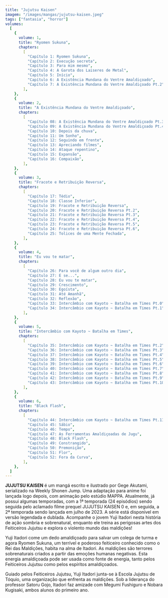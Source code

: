 ```yaml
---
title: "Jujutsu Kaisen"
imagem: "/images/mangas/jujutsu-kaisen.jpeg"
tags: ["fantasia", "horror"]
volumes:
  [
    {
      volume: 1,
      title: "Ryomen Sukuna",
      chapters:
        [
          "Capítulo 1: Ryomen Sukuna",
          "Capítulo 2: Execução secreta",
          "Capítulo 3: Para mim mesmo",
          "Capítulo 4: A Garota dos Laiseres de Metal",
          "Capítulo 5: Início",
          "Capítulo 6: A Existência Mundana do Ventre Amaldiçoado",
          "Capítulo 7: A Existência Mundana do Ventre Amaldiçoado Pt.2",
        ],
    },
    {
      volume: 2,
      title: "A Existência Mundana do Ventre Amaldiçoado",
      chapters:
        [
          "Capítulo 08: A Existência Mundana do Ventre Amaldiçoado Pt.3",
          "Capítulo 09: A Existência Mundana do Ventre Amaldiçoado Pt.4",
          "Capítulo 10: Depois da chuva",
          "Capítulo 11: Um Sonho",
          "Capítulo 12: Seguindo em frente",
          "Capítulo 13: Apreciando filmes",
          "Capítulo 14: Ataque repentino",
          "Capítulo 15: Expansão",
          "Capítulo 16: Compaixão",
        ],
    },
    {
      volume: 3,
      title: "Fracote e Retribuição Reversa",
      chapters:
        [
          "Capítulo 17: Tédio",
          "Capítulo 18: Classe Inferior",
          "Capítulo 19: Fracote e Retribuição Reversa",
          "Capítulo 20: Fracote e Retribuição Reversa Pt.2",
          "Capítulo 21: Fracote e Retribuição Reversa Pt.3",
          "Capítulo 22: Fracote e Retribuição Reversa Pt.4",
          "Capítulo 23: Fracote e Retribuição Reversa Pt.5",
          "Capítulo 24: Fracote e Retribuição Reversa Pt.6",
          "Capítulo 25: Tolices de uma Mente Fechada",
        ],
    },
    {
      volume: 4,
      title: "Eu vou te matar",
      chapters:
        [
          "Capítulo 26: Para você de algum outro dia",
          "Capítulo 27: E se...",
          "Capítulo 28: Eu vou te matar",
          "Capítulo 29: Crescimento",
          "Capítulo 30: Egoísta",
          "Capítulo 31: Até Amanhã",
          "Capítulo 32: Reflexão",
          "Capítulo 33: Intercâmbio com Kayoto ~ Batalha em Times Pt.0",
          "Capítulo 34: Intercâmbio com Kayoto ~ Batalha em Times Pt.1",
        ],
    },
    {
      volume: 5,
      title: "Intercâmbio com Kayoto ~ Batalha em Times",
      chapters:
        [
          "Capítulo 35: Intercâmbio com Kayoto ~ Batalha em Times Pt.2",
          "Capítulo 36: Intercâmbio com Kayoto ~ Batalha em Times Pt.3",
          "Capítulo 37: Intercâmbio com Kayoto ~ Batalha em Times Pt.4",
          "Capítulo 38: Intercâmbio com Kayoto ~ Batalha em Times Pt.5",
          "Capítulo 39: Intercâmbio com Kayoto ~ Batalha em Times Pt.6",
          "Capítulo 40: Intercâmbio com Kayoto ~ Batalha em Times Pt.7",
          "Capítulo 41: Intercâmbio com Kayoto ~ Batalha em Times Pt.8",
          "Capítulo 42: Intercâmbio com Kayoto ~ Batalha em Times Pt.9",
          "Capítulo 43: Intercâmbio com Kayoto ~ Batalha em Times Pt.10",
        ],
    },
    {
      volume: 6,
      title: "Black Flash",
      chapters:
        [
          "Capítulo 44: Intercâmbio com Kayoto ~ Batalha em Times Pt.11",
          "Capítulo 45: Sábio",
          "Capítulo 46: Tempo",
          "Capítulo 47: As Ferramentas Amaldiçoadas de Jugu",
          "Capítulo 48: Black Flash",
          "Capítulo 49: Constrangido",
          "Capítulo 50: Premonição",
          "Capítulo 51: Flor",
          "Capítulo 52: Fora da Curva",
        ],
    },
  ]
---
```


**JUJUTSU KAISEN** é um mangá escrito e ilustrado por Gege Akutami, serializado na Weekly Shonen Jump. Uma adaptação para anime foi lançada logo depois, com animação pelo estúdio MAPPA. Atualmente, já possui algumas temporadas, com a 1ª temporada (24 episódios) sendo seguida pelo aclamado filme prequel JUJUTSU KAISEN 0 e, em seguida, a 2ª temporada sendo lançada em julho de 2023. A série está disponível em versão legendada e dublada.
Acompanhe o jovem Yuji Itadori nesta história de ação sombria e sobrenatural, enquanto ele treina as perigosas artes dos Feiticeiros Jujutsu e explora o violento mundo das maldições!

Yuji Itadori come um dedo amaldiçoado para salvar um colega de turma e agora Ryomen Sukuna, um terrível e poderoso feiticeiro conhecido como o Rei das Maldições, habita na alma de Itadori. As maldições são terrores sobrenaturais criados a partir das emoções humanas negativas. Esta energia amaldiçoada pode ser usada como fonte de energia, tanto pelos Feiticeiros Jujutsu como pelos espíritos amaldiçoados.

Guiado pelos Feiticeiros Jujutsu, Yuji Itadori junta-se à Escola Jujutsu de Tóquio, uma organização que enfrenta as maldições. Sob a liderança do professor Satoru Gojo, Itadori faz amizade com Megumi Fushiguro e Nobara Kugisaki, ambos alunos do primeiro ano.
